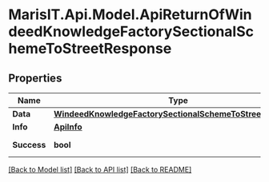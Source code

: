 
# MarisIT.Api.Model.ApiReturnOfWindeedKnowledgeFactorySectionalSchemeToStreetResponse

## Properties

Name | Type | Description | Notes
------------ | ------------- | ------------- | -------------
**Data** | [**WindeedKnowledgeFactorySectionalSchemeToStreetResponse**](WindeedKnowledgeFactorySectionalSchemeToStreetResponse.md) |  | [optional] 
**Info** | [**ApiInfo**](ApiInfo.md) |  | [optional] 
**Success** | **bool** |  | [optional] [readonly] 

[[Back to Model list]](../README.md#documentation-for-models)
[[Back to API list]](../README.md#documentation-for-api-endpoints)
[[Back to README]](../README.md)

